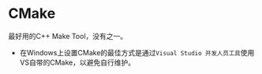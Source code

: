 # CMake

最好用的C++ Make Tool，没有之一。

- 在Windows上设置CMake的最佳方式是通过`Visual Studio 开发人员工具`使用VS自带的CMake，以避免自行维护。
